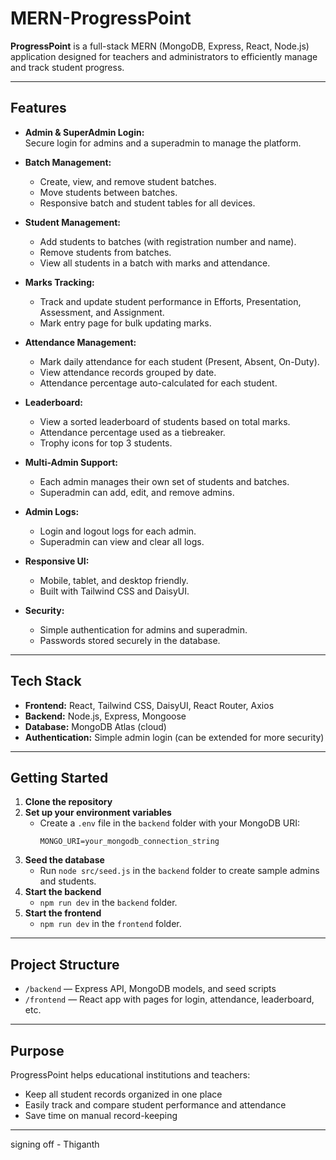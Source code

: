# MERN-ProgressPoint

**ProgressPoint** is a full-stack MERN (MongoDB, Express, React, Node.js) application designed for teachers and administrators to efficiently manage and track student progress.

---

##  Features

- **Admin & SuperAdmin Login:**  
  Secure login for admins and a superadmin to manage the platform.

- **Batch Management:**  
  - Create, view, and remove student batches.
  - Move students between batches.
  - Responsive batch and student tables for all devices.

- **Student Management:**  
  - Add students to batches (with registration number and name).
  - Remove students from batches.
  - View all students in a batch with marks and attendance.

- **Marks Tracking:**  
  - Track and update student performance in Efforts, Presentation, Assessment, and Assignment.
  - Mark entry page for bulk updating marks.

- **Attendance Management:**  
  - Mark daily attendance for each student (Present, Absent, On-Duty).
  - View attendance records grouped by date.
  - Attendance percentage auto-calculated for each student.

- **Leaderboard:**  
  - View a sorted leaderboard of students based on total marks.
  - Attendance percentage used as a tiebreaker.
  - Trophy icons for top 3 students.

- **Multi-Admin Support:**  
  - Each admin manages their own set of students and batches.
  - Superadmin can add, edit, and remove admins.

- **Admin Logs:**  
  - Login and logout logs for each admin.
  - Superadmin can view and clear all logs.

- **Responsive UI:**  
  - Mobile, tablet, and desktop friendly.
  - Built with Tailwind CSS and DaisyUI.

- **Security:**  
  - Simple authentication for admins and superadmin.
  - Passwords stored securely in the database.

---

##  Tech Stack

- **Frontend:** React, Tailwind CSS, DaisyUI, React Router, Axios
- **Backend:** Node.js, Express, Mongoose
- **Database:** MongoDB Atlas (cloud)
- **Authentication:** Simple admin login (can be extended for more security)

---

##  Getting Started

1. **Clone the repository**
2. **Set up your environment variables**
   - Create a `.env` file in the `backend` folder with your MongoDB URI:
     ```
     MONGO_URI=your_mongodb_connection_string
     ```
3. **Seed the database**
   - Run `node src/seed.js` in the `backend` folder to create sample admins and students.
4. **Start the backend**
   - `npm run dev` in the `backend` folder.
5. **Start the frontend**
   - `npm run dev` in the `frontend` folder.

---

##  Project Structure

- `/backend` — Express API, MongoDB models, and seed scripts
- `/frontend` — React app with pages for login, attendance, leaderboard, etc.

---

##  Purpose

ProgressPoint helps educational institutions and teachers:
- Keep all student records organized in one place
- Easily track and compare student performance and attendance
- Save time on manual record-keeping

---

signing off - Thiganth
